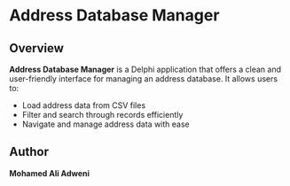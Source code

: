 # Address Database Manager

## Overview
**Address Database Manager** is a Delphi application that offers a clean and user-friendly interface for managing an address database. It allows users to:

- Load address data from CSV files
- Filter and search through records efficiently
- Navigate and manage address data with ease

## Author
**Mohamed Ali Adweni**
